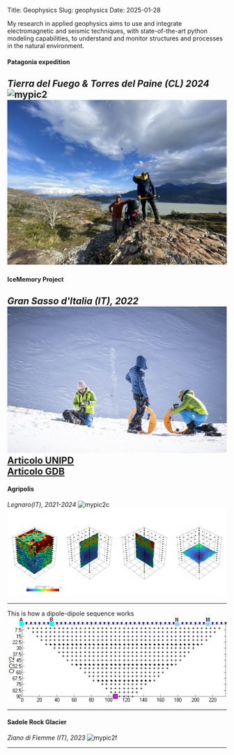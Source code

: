Title: Geophysics
Slug: geophysics
Date: 2025-01-28

My research in applied geophysics aims to use and integrate electromagnetic and seismic techniques, with state-of-the-art python modeling capabilities, to understand and monitor structures and processes in the natural environment.  

#### Patagonia expedition
_Tierra del Fuego & Torres del Paine (CL) 2024_
![mypic2](../images/pata1.jpg)  
![mypic2a](../images/pata2.jpg)  
---

#### IceMemory Project
_Gran Sasso d'Italia (IT), 2022_
![mypic2b](../images/icememory.jpg)  
[Articolo UNIPD](https://www.geoscienze.unipd.it/la-missione-ice-memory-protagonista-di-una-puntata-di-tgr-leonardo)  
[Articolo GDB](https://www.giornaledibrescia.it/brescia-e-hinterland/il-geologo-bresciano-che-cerca-carote-di-ghiaccio-con-lunga-memoria-henliiuc)
---
#### Agripolis
_Legnaro(IT), 2021-2024_
![mypic2c](../images/agripolis.jpg)
![mypic2d](../images/st1T0.png)

---
This is how a dipole-dipole sequence works
![mypic2e](../images/dd.gif)

---
#### Sadole Rock Glacier
_Ziano di Fiemme (IT), 2023_
![mypic2f](../images/sadole.gif)

---